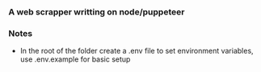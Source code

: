### A web scrapper writting on node/puppeteer

### Notes

- In the root of the folder create a .env file to set environment variables, use .env.example for basic setup
